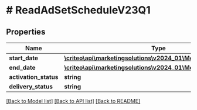 # # ReadAdSetScheduleV23Q1

## Properties

Name | Type | Description | Notes
------------ | ------------- | ------------- | -------------
**start_date** | [**\criteo\api\marketingsolutions\v2024_01\Model\NillableDateTime**](NillableDateTime.md) |  | [optional]
**end_date** | [**\criteo\api\marketingsolutions\v2024_01\Model\NillableDateTime**](NillableDateTime.md) |  | [optional]
**activation_status** | **string** |  | [optional]
**delivery_status** | **string** |  | [optional]

[[Back to Model list]](../../README.md#models) [[Back to API list]](../../README.md#endpoints) [[Back to README]](../../README.md)
